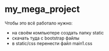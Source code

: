 # my_mega_project

Чтобы это всё работало нужно:
- на своём компьютере создать папку static
- скачать туда с bootstrap файлы
- в static/css перенести файл main1.css
